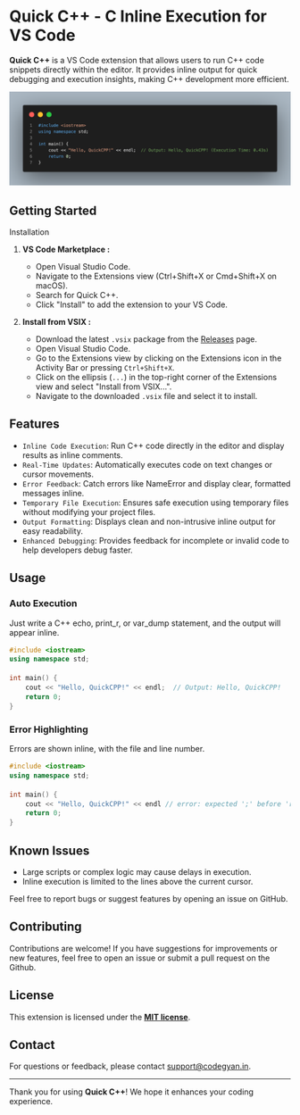 # Quick C++ - C Inline Execution for VS Code

**Quick C++** is a VS Code extension that allows users to run C++ code snippets directly within the editor. It provides inline output for quick debugging and execution insights, making C++ development more efficient.

<p align="center">
    <img src="https://raw.githubusercontent.com/Codegyan-LLC/QuickCPP/refs/heads/main/images/code.png" width="600" alt="Quick C++ Example">
</p>

## Getting Started

Installation

1. **VS Code Marketplace :**
    * Open Visual Studio Code.
    * Navigate to the Extensions view (Ctrl+Shift+X or Cmd+Shift+X on macOS).
    * Search for Quick C++.
    * Click "Install" to add the extension to your VS Code.

2. **Install from VSIX :**
   - Download the latest `.vsix` package from the [Releases](#) page.
   - Open Visual Studio Code.
   - Go to the Extensions view by clicking on the Extensions icon in the Activity Bar or pressing `Ctrl+Shift+X`.
   - Click on the ellipsis (`...`) in the top-right corner of the Extensions view and select "Install from VSIX...".
   - Navigate to the downloaded `.vsix` file and select it to install.

## Features

* `Inline Code Execution`: Run C++ code directly in the editor and display results as inline comments.
* `Real-Time Updates`: Automatically executes code on text changes or cursor movements.
* `Error Feedback`: Catch errors like NameError and display clear, formatted messages inline.
* `Temporary File Execution`: Ensures safe execution using temporary files without modifying your project files.
* `Output Formatting`: Displays clean and non-intrusive inline output for easy readability.
* `Enhanced Debugging`: Provides feedback for incomplete or invalid code to help developers debug faster.

## Usage

### Auto Execution

Just write a C++ echo, print_r, or var_dump statement, and the output will appear inline.

``` cpp
#include <iostream>
using namespace std;

int main() {
    cout << "Hello, QuickCPP!" << endl;  // Output: Hello, QuickCPP!
    return 0;
}
```

### Error Highlighting

Errors are shown inline, with the file and line number.
``` cpp
#include <iostream>
using namespace std;

int main() {
    cout << "Hello, QuickCPP!" << endl // error: expected ';' before 'return'
    return 0;
}
```

## Known Issues
* Large scripts or complex logic may cause delays in execution.
* Inline execution is limited to the lines above the current cursor.

Feel free to report bugs or suggest features by opening an issue on GitHub.

## Contributing

Contributions are welcome! If you have suggestions for improvements or new features, feel free to open an issue or submit a pull request on the Github.

## License

This extension is licensed under the **[MIT license](https://opensource.org/licenses/MIT)**.


## Contact

For questions or feedback, please contact support@codegyan.in.

---

Thank you for using **Quick C++**! We hope it enhances your coding experience.


